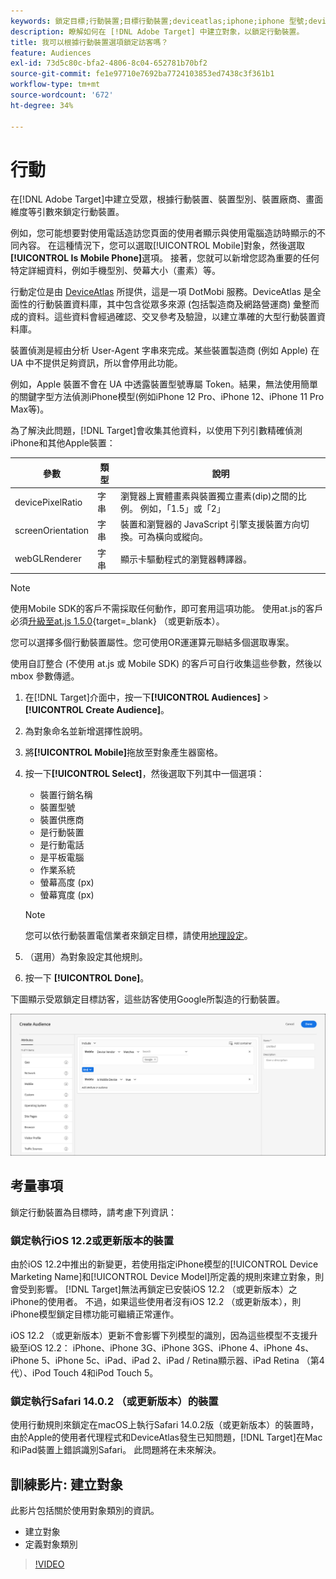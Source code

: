 ```yaml
---
keywords: 鎖定目標;行動裝置;目標行動裝置;deviceatlas;iphone;iphone 型號;device atlas;displaywidth;顯示寬度;裝置類型;displayheight;手機;平板電腦;裝置型號
description: 瞭解如何在 [!DNL Adobe Target] 中建立對象，以鎖定行動裝置。
title: 我可以根據行動裝置選項鎖定訪客嗎？
feature: Audiences
exl-id: 73d5c80c-bfa2-4806-8c04-652781b70bf2
source-git-commit: fe1e97710e7692ba7724103853ed7438c3f361b1
workflow-type: tm+mt
source-wordcount: '672'
ht-degree: 34%

---
```


# 行動

在[!DNL Adobe Target]中建立受眾，根據行動裝置、裝置型別、裝置廠商、畫面維度等引數來鎖定行動裝置。

例如，您可能想要對使用電話造訪您頁面的使用者顯示與使用電腦造訪時顯示的不同內容。 在這種情況下，您可以選取[!UICONTROL Mobile]對象，然後選取&#x200B;**[!UICONTROL Is Mobile Phone]**&#x200B;選項。 接著，您就可以新增您認為重要的任何特定詳細資料，例如手機型別、熒幕大小（畫素）等。

行動定位是由 [DeviceAtlas](https://deviceatlas.com/device-data/user-agent-tester) 所提供，這是一項 DotMobi 服務。DeviceAtlas 是全面性的行動裝置資料庫，其中包含從眾多來源 (包括製造商及網路營運商) 彙整而成的資料。這些資料會經過確認、交叉參考及驗證，以建立準確的大型行動裝置資料庫。

裝置偵測是經由分析 User-Agent 字串來完成。某些裝置製造商 (例如 Apple) 在 UA 中不提供足夠資訊，所以會停用此功能。

例如，Apple 裝置不會在 UA 中透露裝置型號專屬 Token。結果，無法使用簡單的關鍵字型方法偵測iPhone模型(例如iPhone 12 Pro、iPhone 12、iPhone 11 Pro Max等)。

為了解決此問題，[!DNL Target]會收集其他資料，以使用下列引數精確偵測iPhone和其他Apple裝置：

| 參數 | 類型 | 說明 |
|--- |--- |--- |
| devicePixelRatio | 字串 | 瀏覽器上實體畫素與裝置獨立畫素(dip)之間的比例。 例如，「1.5」或「2」 |
| screenOrientation | 字串 | 裝置和瀏覽器的 JavaScript 引擎支援裝置方向切換。可為橫向或縱向。 |
| webGLRenderer | 字串 | 顯示卡驅動程式的瀏覽器轉譯器。 |

>[!NOTE]
>
>使用Mobile SDK的客戶不需採取任何動作，即可套用這項功能。 使用at.js的客戶必須[升級至at.js 1.5.0](https://experienceleague.adobe.com/docs/target-dev/developer/client-side/at-js-implementation/target-atjs-versions.html){target=_blank} （或更新版本）。

您可以選擇多個行動裝置屬性。您可使用OR運運算元聯結多個選取專案。

使用自訂整合 (不使用 at.js 或 Mobile SDK) 的客戶可自行收集這些參數，然後以 mbox 參數傳遞。

1. 在[!DNL Target]介面中，按一下&#x200B;**[!UICONTROL Audiences]** > **[!UICONTROL Create Audience]**。
1. 為對象命名並新增選擇性說明。
1. 將&#x200B;**[!UICONTROL Mobile]**&#x200B;拖放至對象產生器窗格。
1. 按一下&#x200B;**[!UICONTROL Select]**，然後選取下列其中一個選項：

   * 裝置行銷名稱
   * 裝置型號
   * 裝置供應商
   * 是行動裝置
   * 是行動電話
   * 是平板電腦
   * 作業系統
   * 螢幕高度 (px)
   * 螢幕寬度 (px)

   >[!NOTE]
   >
   >您可以依行動裝置電信業者來鎖定目標，請使用[地理設定](/help/main/c-target/c-audiences/c-target-rules/geo.md#concept_5B4D99DE685348FB877929EE0F942670)。

1. （選用）為對象設定其他規則。
1. 按一下 **[!UICONTROL Done]**。

下圖顯示受眾鎖定目標訪客，這些訪客使用Google所製造的行動裝置。

![Target 行動裝置](assets/target_mobile.png)

## 考量事項

鎖定行動裝置為目標時，請考慮下列資訊：

### 鎖定執行iOS 12.2或更新版本的裝置

由於iOS 12.2中推出的新變更，若使用指定iPhone模型的[!UICONTROL Device Marketing Name]和[!UICONTROL Device Model]所定義的規則來建立對象，則會受到影響。 [!DNL Target]無法再鎖定已安裝iOS 12.2 （或更新版本）之iPhone的使用者。 不過，如果這些使用者沒有iOS 12.2 （或更新版本），則iPhone模型鎖定目標功能可繼續正常運作。

iOS 12.2 （或更新版本）更新不會影響下列模型的識別，因為這些模型不支援升級至iOS 12.2： iPhone、iPhone 3G、iPhone 3GS、iPhone 4、iPhone 4s、iPhone 5、iPhone 5c、iPad、iPad 2、iPad / Retina顯示器、iPad Retina （第4代）、iPod Touch 4和iPod Touch 5。

### 鎖定執行Safari 14.0.2 （或更新版本）的裝置

使用行動規則來鎖定在macOS上執行Safari 14.0.2版（或更新版本）的裝置時，由於Apple的使用者代理程式和DeviceAtlas發生已知問題，[!DNL Target]在Mac和iPad裝置上錯誤識別Safari。 此問題將在未來解決。

## 訓練影片: 建立對象

此影片包括關於使用對象類別的資訊。

* 建立對象
* 定義對象類別

>[!VIDEO](https://video.tv.adobe.com/v/17392)

